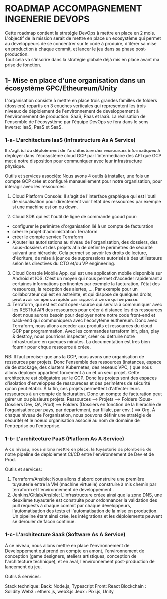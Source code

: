 # ROADMAP ACCOMPAGNEMENT INGENERIE DEVOPS #

Cette roadmap contient la stratégie DevOps à mettre en place en 2 mois. L'objectif de la mission serait de mettre en place un ecosystème qui permet au developpeurs de se concentrer sur le code à produire, d'itérer sa mise en production à chaque commit, et lancer le jeu dans sa phase post-production.   
Tout cela va s'inscrire dans la stratégie globale déjà mis en place avant ma prise de fonction.

## 1- Mise en place d'une organisation dans un écosystème GPC/Etheureum/Unity

L'organisation consiste à mettre en place trois grandes familles de folders (dossiers) repartis en 3 couches verticales qui representent les trois niveaux de déploiement de l'environnement de developpement à l'environnement de production: SaaS, Paas et IaaS. La réalisation de l'ensemble de l'écosystème par l'équipe DevOps se fera dans le sens inverse: IaaS, PaaS et SaaS. 

### 1-a- L'architecture IaaS (Infrastructure As A Service)

Il s'agit ici du déploiement de l'architecture des ressources informatiques à deployer dans l'écosystème cloud GCP par l'intermediaire des API que GCP met à notre disposition pour communiquer avec leur infrastructure physique.
 
Outils et services associés: Nous avons 4 outils à installer, une fois un compte GCP crée et configuré manauellement pour notre organisation, pour interagir avec les ressources:

1. Cloud Platform Console: Il s'agit de l'interface graphique qui est l'outil de visualisation pour directement voir l'état des ressources par exemple si une machine est on ou down.

2. Cloud SDK qui est l'outil de ligne de commande gcoud pour: 

* configurer le perimètre d'organisation lié à un compte de facturation 
* créer le projet d'administration Terraform 
* créer le compte service Terraform 
* Ajouter les autorisations au niveau de l'organisation, des dossiers, des sous-dossiers et des projets afin de definr le perimètres de sécurité suivant une hiérachie. Cela permet se savoir les droits de lecture, d'écriture, de mise à jour ou de suppressions autorisés à des utilisateurs selon les directives du CTO et/ou VP engineering.

3. Cloud Console Mobile App, qui est une application mobile disponible sur Android et IOS. C'est un moyen qui nous permet d'acceder rapidemant à certaines informations pertinentes par exemple la facturation, l'état des ressources, la reception des alertes, .... Par exemple pour un collaborateur qui est en astreinte, et qui dispose de quelques droits, peut avoir un apercu rapide par rapport à ce ce qui se passe.  
4. Terraform, qui est est outil open-source qui servira à communiquer avec les RESTful API des ressources pour créer à distance les dits ressources dont nous aurons besoin pour deployer notre notre code front-end et back-end qui communiquera avec l'ecosytème euthereum. Donc avec Terraform, nous allons accéder aux produits et ressources du cloud GCP par programmation. Avec les commandes terraform init, plan, play & destroy, nous pourrions inspecter, créer ou detruire notre infrastructure en queques minutes. La documentation est très bien fournir pour chque ressource à créee.  

NB: Il faut preciser que ans la GCP, nous avons une organisation de ressources par projets. Donc l'ensemble des ressources (instances, espace de de stockage, des clusters Kubernetes, des reseaux VPC, ) que nous allons deployer appartient forcement à un et un seul projet. Cette architecture est obligatoire sur le GCP. Donc les projets sont des espaces d'isolation d'enveloppes de ressoureces et des perimètres de sécurité qu'on peut établir. Ã la fin, ces projets permettent d'affecter leurs ressources à un compte de facturation. Donc un compte de facturation peut gérer un ou plusieurs projets. Ressources ==> Projets ==> Folders (Sous-Dossiers Dev, QA, Prod) ==> Folders (Dossiers en fonction de la hierachie de l'organisation: par pays, par departement, par filiale, par env. ) ==> Org. À chaque niveau de l'organisation, nous pouvons définir une stratégie de sécurité) et le noeud organisation associé au nom de domaine de l'entreprise ou l'entreprise.


### 1-b- L'architecture PaaS (Platform As A Service)

A ce niveau, nous allons mettre en place, la tuyauterie de plomberie de notre pipeline de deploiement CI/CD entre l'environnement de Dev et de Prod.

Outils et services:  

1. Terraform/Ansible: Nous allons d'abord construire une première tuyauterie entre la VM (machine virtuelle) construire à mis chemin par terraform et l'environnement de developpement
.
2. Jenkins/Gitlab/Ansible: L'infrastructure créee ainsi que la zone DNS, une deuxième tuyauterie est construite pour ordonnancer la validation des pull requests à chaque commit par chaque développeurs, l'automatisation des tests et l'automatisation de la mise en production. Un pipeline étant ainsi crée, les intégrations et les déploiements peuvent se derouler de facon continue.

### 1-c- L'architecture SaaS (Software As A Service)

À ce niveau, nous allons mettre en place l'environnement de Developpement qui prend en compte en amont, l'environnement de conception (game designers, ateliers artistiques, conception de l'architecture technique), et en aval, l'environnement post-production de lancement du jeu.

Outils & services: 

Stack technique:
Back: Node.js, Typescript
Front: React
Blockchain : Solidity
Web3 : ethers.js, web3.js
Jeux : Pixi.js, Unity










